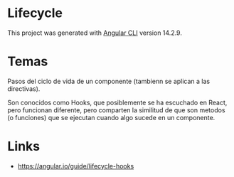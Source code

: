 # Lifecycle

This project was generated with [Angular CLI](https://github.com/angular/angular-cli) version 14.2.9.

# Temas

Pasos del ciclo de vida de un componente (tambienn se aplican a las directivas).

Son conocidos como Hooks, que posiblemente se ha escuchado en React, pero funcionan diferente, pero comparten la similitud de que son metodos (o funciones) que se ejecutan cuando algo sucede en un componente.

# Links

* https://angular.io/guide/lifecycle-hooks